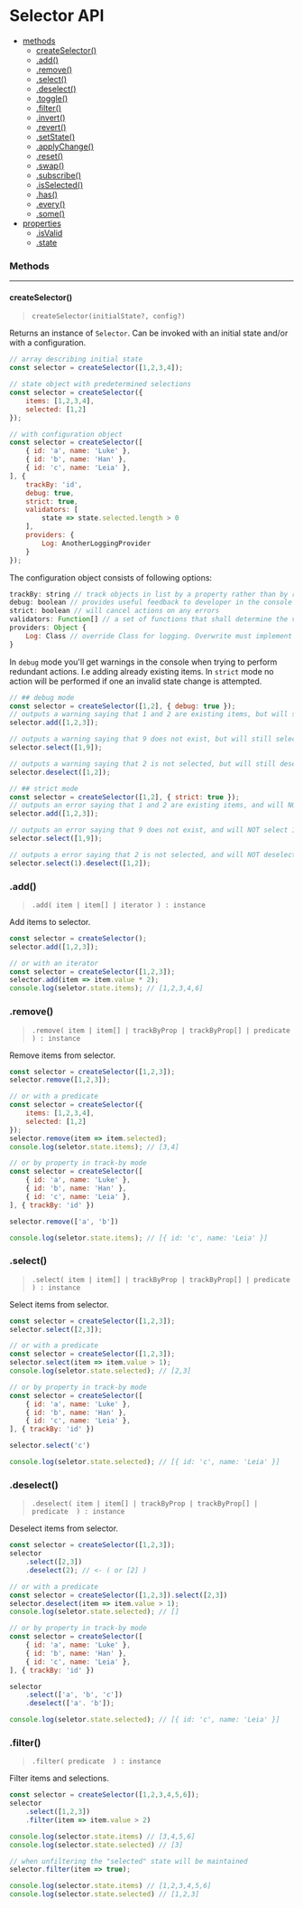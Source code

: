 # Selector API

- [methods](#methods)
    - [createSelector()](#createselector)
    - [.add()](#add)
    - [.remove()](#remove)
    - [.select()](#select)
    - [.deselect()](#deselect)
    - [.toggle()](#toggle)
    - [.filter()](#filter)
    - [.invert()](#invert)
    - [.revert()](#reset)
    - [.setState()](#setstate)
    - [.applyChange()](#applychange)
    - [.reset()](#reset)
    - [.swap()](#swap)
    - [.subscribe()](#subscribe)
    - [.isSelected()](#isselected)
    - [.has()](#has)
    - [.every()](#every)
    - [.some()](#some)
- [properties](#properties)
    - [.isValid](#isvalid)
    - [.state](#state)

### Methods
---
#### createSelector()
> `createSelector(initialState?, config?)`

Returns an instance of `Selector`. 
Can be invoked with an initial state and/or with a configuration.
```js
// array describing initial state
const selector = createSelector([1,2,3,4]);
```

```js
// state object with predetermined selections
const selector = createSelector({
    items: [1,2,3,4],
    selected: [1,2]
});
```
```js
// with configuration object
const selector = createSelector([
    { id: 'a', name: 'Luke' },
    { id: 'b', name: 'Han' },
    { id: 'c', name: 'Leia' },
], {
    trackBy: 'id',
    debug: true,
    strict: true,
    validators: [
        state => state.selected.length > 0
    ],
    providers: {
        Log: AnotherLoggingProvider
    }
});
```

The configuration object consists of following options:
```js
trackBy: string // track objects in list by a property rather than by reference
debug: boolean // provides useful feedback to developer in the console
strict: boolean // will cancel actions on any errors
validators: Function[] // a set of functions that shall determine the validity of the instance
providers: Object {
    Log: Class // override Class for logging. Overwrite must implement the Slc.StateLog interface
}
```

In `debug` mode you'll get warnings in the console when trying to perform redundant actions. I.e adding already existing items. In `strict` mode no action will be performed if one an invalid state change is attempted.

```js
// ## debug mode
const selector = createSelector([1,2], { debug: true });
// outputs a warning saying that 1 and 2 are existing items, but will still add 3.
selector.add([1,2,3]); 

// outputs a warning saying that 9 does not exist, but will still select 1.
selector.select([1,9]); 

// outputs a warning saying that 2 is not selected, but will still deselect 1.
selector.deselect([1,2]);

// ## strict mode
const selector = createSelector([1,2], { strict: true });
// outputs an error saying that 1 and 2 are existing items, and will NOT add 3.
selector.add([1,2,3]);

// outputs an error saying that 9 does not exist, and will NOT select 1.
selector.select([1,9]); 

// outputs a error saying that 2 is not selected, and will NOT deselect 1.
selector.select(1).deselect([1,2]);
```

### .add()
> `.add( item | item[] | iterator ) : instance`

Add items to selector.
```js
const selector = createSelector();
selector.add([1,2,3]);

// or with an iterator
const selector = createSelector([1,2,3]);
selector.add(item => item.value * 2);
console.log(seletor.state.items); // [1,2,3,4,6]
```
### .remove()
> `.remove( item | item[] | trackByProp | trackByProp[] | predicate  ) : instance`

Remove items from selector.
```js
const selector = createSelector([1,2,3]);
selector.remove([1,2,3]);

// or with a predicate
const selector = createSelector({
    items: [1,2,3,4],
    selected: [1,2]
});
selector.remove(item => item.selected);
console.log(seletor.state.items); // [3,4]

// or by property in track-by mode
const selector = createSelector([
    { id: 'a', name: 'Luke' },
    { id: 'b', name: 'Han' },
    { id: 'c', name: 'Leia' },
], { trackBy: 'id' })

selector.remove(['a', 'b']) 

console.log(seletor.state.items); // [{ id: 'c', name: 'Leia' }]
```

### .select()
> `.select( item | item[] | trackByProp | trackByProp[] | predicate  ) : instance`

Select items from selector.
```js
const selector = createSelector([1,2,3]);
selector.select([2,3]);

// or with a predicate
const selector = createSelector([1,2,3]);
selector.select(item => item.value > 1);
console.log(seletor.state.selected); // [2,3]

// or by property in track-by mode
const selector = createSelector([
    { id: 'a', name: 'Luke' },
    { id: 'b', name: 'Han' },
    { id: 'c', name: 'Leia' },
], { trackBy: 'id' })

selector.select('c') 

console.log(seletor.state.selected); // [{ id: 'c', name: 'Leia' }]
```

### .deselect()
> `.deselect( item | item[] | trackByProp | trackByProp[] | predicate  ) : instance`

Deselect items from selector.
```js
const selector = createSelector([1,2,3]);
selector
    .select([2,3])
    .deselect(2); // <- ( or [2] )

// or with a predicate
const selector = createSelector([1,2,3]).select([2,3])
selector.deselect(item => item.value > 1);
console.log(seletor.state.selected); // []

// or by property in track-by mode
const selector = createSelector([
    { id: 'a', name: 'Luke' },
    { id: 'b', name: 'Han' },
    { id: 'c', name: 'Leia' },
], { trackBy: 'id' })

selector
    .select(['a', 'b', 'c'])
    .deselect(['a'. 'b']); 

console.log(seletor.state.selected); // [{ id: 'c', name: 'Leia' }]
```

### .filter()
> `.filter( predicate  ) : instance`

Filter items and selections.
```js
const selector = createSelector([1,2,3,4,5,6]);
selector
    .select([1,2,3])
    .filter(item => item.value > 2)

console.log(selector.state.items) // [3,4,5,6]
console.log(selector.state.selected) // [3]

// when unfiltering the "selected" state will be maintained
selector.filter(item => true);

console.log(selector.state.items) // [1,2,3,4,5,6]
console.log(selector.state.selected) // [1,2,3]
```


